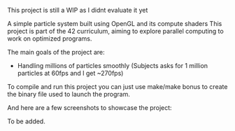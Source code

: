 This project is still a WIP as I didnt evaluate it yet

A simple particle system built using OpenGL and its compute shaders
This project is part of the 42 curriculum, aiming to explore parallel computing to work on optimized programs.

The main goals of the project are:
- Handling millions of particles smoothly (Subjects asks for 1 million particles at 60fps and I get ~270fps)

To compile and run this project you can just use make/make bonus to create the binary file used to launch the program.

And here are a few screenshots to showcase the project:

To be added.
